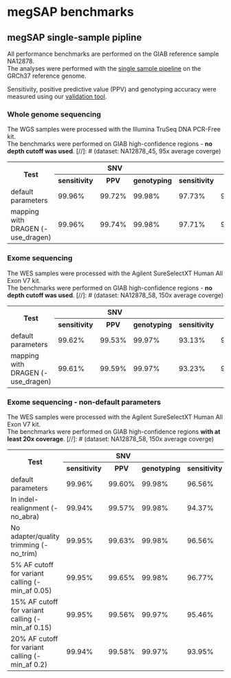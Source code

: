 # megSAP benchmarks

## megSAP single-sample pipline

All performance benchmarks are performed on the GIAB reference sample NA12878.  
The analyses were performed with the [single sample pipeline](https://github.com/imgag/megSAP/blob/master/src/Pipelines/analyze.php) on the GRCh37 reference genome.

Sensitivity, positive predictive value (PPV) and genotyping accuracy were measured using our [validation tool](https://github.com/imgag/megSAP/blob/master/src/Tools/validate_NA12878.php).

### Whole genome sequencing

The WGS samples were processed with the Illumina TruSeq DNA PCR-Free kit.  
The benchmarks were performed on GIAB high-confidence regions - **no depth cutoff was used**.
[//]: # (dataset: NA12878_45, 95x average coverge)

<table>
  <tr>
    <th rowspan=2>Test</th>
    <th colspan=3>SNV</th>
    <th colspan=3>InDel</th>
  </tr>
  <tr>
    <th>sensitivity</th>
    <th>PPV</th>
    <th>genotyping</th>
    <th>sensitivity</th>
    <th>PPV</th>
    <th>genotyping</th>
  </tr>
  <tr>
    <td>default parameters</td>
    <td>99.96%</td>
    <td>99.72%</td>
    <td>99.98%</td>
    <td>97.73%</td>
    <td>99.52%</td>
    <td>98.34%</td>
  </tr>
  <tr>
    <td>mapping with DRAGEN (-use_dragen)</td>
    <td>99.96%</td>
    <td>99.74%</td>
    <td>99.98%</td>
    <td>97.71%</td>
    <td>99.52%</td>
    <td>98.36%</td>
  </tr>
</table>


### Exome sequencing

The WES samples were processed with the Agilent SureSelectXT Human All Exon V7 kit.  
The benchmarks were performed on GIAB high-confidence regions - **no depth cutoff was used**.
[//]: # (dataset: NA12878_58, 150x average coverge)

<table>
  <tr>
    <th rowspan=2>Test</th>
    <th colspan=3>SNV</th>
    <th colspan=3>InDel</th>
  </tr>
  <tr>
    <th>sensitivity</th>
    <th>PPV</th>
    <th>genotyping</th>
    <th>sensitivity</th>
    <th>PPV</th>
    <th>genotyping</th>
  </tr>
  <tr>
    <td>default parameters</td>
    <td>99.62%</td>
    <td>99.53%</td>
    <td>99.97%</td>
    <td>93.13%</td>
    <td>95.05%</td>
    <td>96.50%</td>
  </tr>
  <tr>
    <td>mapping with DRAGEN (-use_dragen)</td>
    <td>99.61%</td>
    <td>99.59%</td>
    <td>99.97%</td>
    <td>93.23%</td>
    <td>94.96%</td>
    <td>96.45%</td>
  </tr>
</table>


### Exome sequencing - non-default parameters

The WES samples were processed with the Agilent SureSelectXT Human All Exon V7 kit.  
The benchmarks were performed on GIAB high-confidence regions **with at least 20x coverage**.
[//]: # (dataset: NA12878_58, 150x average coverge)

<table>
  <tr>
    <th rowspan=2>Test</th>
    <th colspan=3>SNV</th>
    <th colspan=3>InDel</th>
  </tr>
  <tr>
    <th>sensitivity</th>
    <th>PPV</th>
    <th>genotyping</th>
    <th>sensitivity</th>
    <th>PPV</th>
    <th>genotyping</th>
  </tr>
  <tr>
    <td>default parameters</td>
    <td>99.96%</td>
    <td>99.60%</td>
    <td>99.98%</td>
    <td>96.56%</td>
    <td>94.10%</td>
    <td>96.22%</td>
  </tr>
  <tr>
    <td>In indel-realignment (-no_abra)</td>
    <td>99.94%</td>
    <td>99.57%</td>
    <td>99.98%</td>
    <td>94.37%</td>
    <td>95.01%</td>
    <td>94.14%</td>
  </tr>
  <tr>
    <td>No adapter/quality trimming (-no_trim)</td>
    <td>99.95%</td>
    <td>99.63%</td>
    <td>99.98%</td>
    <td>96.56%</td>
    <td>94.15%</td>
    <td>96.22%</td>
  </tr>
  <tr>
    <td>5% AF cutoff for variant calling (-min_af 0.05)</td>
    <td>99.95%</td>
    <td>99.65%</td>
    <td>99.98%</td>
    <td>96.77%</td>
    <td>93.64%</td>
    <td>96.07%</td>
  </tr>
  <tr>
    <td>15% AF cutoff for variant calling (-min_af 0.15)</td>
    <td>99.95%</td>
    <td>99.56%</td>
    <td>99.97%</td>
    <td>95.46%</td>
    <td>95.51%</td>
    <td>96.28%</td>
  </tr>
  <tr>
    <td>20% AF cutoff for variant calling (-min_af 0.2)</td>
    <td>99.94%</td>
    <td>99.58%</td>
    <td>99.97%</td>
    <td>93.95%</td>
    <td>97.56%</td>
    <td>96.67%</td>
  </tr>
</table>
